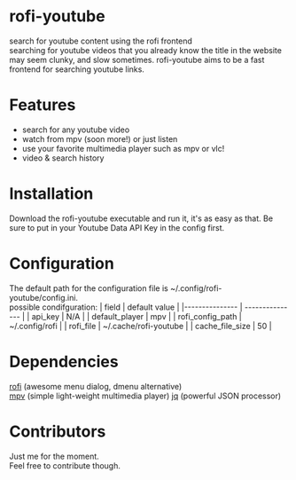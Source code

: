# rofi-youtube

<p>search for youtube content using the rofi frontend<br>
searching for youtube videos that you already know the title in the website may seem clunky, and slow sometimes. rofi-youtube aims to be a fast frontend for searching youtube links.</p>

# Features

- search for any youtube video
- watch from mpv (soon more!) or just listen
- use your favorite multimedia player such as mpv or vlc!
- video & search history

# Installation

Download the rofi-youtube executable and run it, it's as easy as that.
Be sure to put in your Youtube Data API Key in the config first.

# Configuration

The default path for the configuration file is ~/.config/rofi-youtube/config.ini.<br>
possible condifguration:
| field | default value |
|--------------- | --------------- |
| api_key | N/A |
| default_player | mpv |
| rofi_config_path | ~/.config/rofi |
| rofi_file | ~/.cache/rofi-youtube |
| cache_file_size | 50 |

# Dependencies

[rofi](https://github.com/davatorium/rofi) (awesome menu dialog, dmenu alternative)<br>
[mpv](https://github.com/mpv-player/mpv) (simple light-weight multimedia player)
[jq](https://github.com/jqlang/jq) (powerful JSON processor)

# Contributors

<p>Just me for the moment.<br>
Feel free to contribute though.</p>
